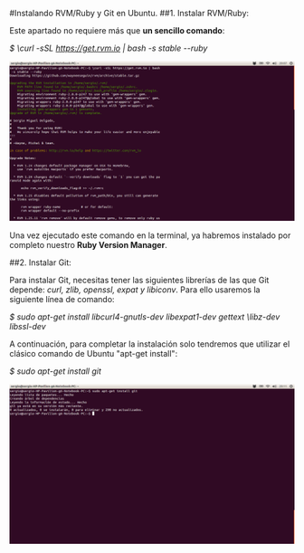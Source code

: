 #Instalando RVM/Ruby y Git en Ubuntu.
##1. Instalar RVM/Ruby:

Este apartado no requiere más que **un sencillo comando**:

*$ \curl -sSL https://get.rvm.io | bash -s stable --ruby*

![1](img/1.png)

Una vez ejecutado este comando en la terminal, ya habremos instalado por completo nuestro **Ruby Version Manager**.

##2. Instalar Git:

Para instalar Git, necesitas tener las siguientes librerías de las que Git depende: *curl, zlib, openssl, expat y libiconv*. Para ello usaremos la siguiente línea de comando:

*$ sudo apt-get install libcurl4-gnutls-dev libexpat1-dev gettext \libz-dev libssl-dev*

A continuación, para completar la instalación solo tendremos que utilizar el clásico comando de Ubuntu "apt-get install":

*$ sudo apt-get install git*

![1](img/2.png)